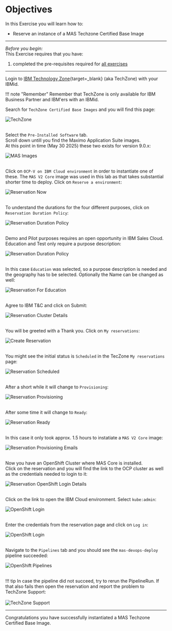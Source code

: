 # Objectives
In this Exercise you will learn how to:

* Reserve an instance of a MAS Techzone Certified Base Image

---
*Before you begin:*  
This Exercise requires that you have:

1. completed the pre-requisites required for [all exercises](prereqs.md)

---

Login to [IBM Technology Zone](https://techzone.ibm.com/){target=_blank} (aka TechZone) with your IBMid. 

!!! note "Remember"
    Remember that TechZone is only available for IBM Business Partner and IBM'ers with an IBMid.

Search for `TechZone Certified Base Images` and you will find this page:</br>

![TechZone](img/instantiate_01.png)</br></br>

Select the `Pre-Installed Software` tab.</br>
Scroll down untill you find the Maximo Application Suite images.</br>
At this point in time (May 30 2025) these two exists for version 9.0.x:</br>

![MAS Images](img/instantiate_02.png)</br></br>

Click on `OCP-V on IBM Cloud environment` in order to instantiate one of these. The `MAS V2 Core` image was used in this lab as that takes substantial shorter time to deploy. Click on `Reserve a environment`:

![Reservation Now](img/instantiate_03.png)</br></br>

To understand the durations for the four different purposes, click on `Reservation Duration Policy`:</br>

![Reservation Duration Policy](img/instantiate_04.png)</br></br>

Demo and Pilot purposes requires an open opportunity in IBM Sales Cloud. Education and Test only require a purpose description:</br>

![Reservation Duration Policy](img/instantiate_05.png)</br></br>

In this case `Education` was selected, so a purpose description is needed and the geography has to be selected. Optionally the Name can be changed as well:</br>

![Reservation For Education](img/instantiate_06.png)</br></br>

Agree to IBM T&C and click on Submit: </br>

![Reservation Cluster Details](img/instantiate_07.png)</br></br>

You will be greeted with a Thank you. Click on `My reservations`:</br>

![Create Reservation](img/instantiate_08.png)</br></br>

You might see the initial status is `Scheduled` in the TecZone `My reservations` page:</br>

![Reservation Scheduled](img/instantiate_09.png)</br></br>

After a short while it will change to `Provisioning`:

![Reservation Provisioning](img/instantiate_09-2.png)</br></br>

After some time it will change to `Ready`: </br>

![Reservation Ready](img/instantiate_10.png)</br></br>

In this case it only took approx. 1.5 hours to instatiate a `MAS V2 Core` image: </br>

![Reservation Provisioning Emails](img/instantiate_11.png)</br></br>


Now you have an OpenShift Cluster where MAS Core is installed. </br>
Click on the reservation and you will find the link to the OCP cluster as well as the credentials needed to login to it: </br>

![Reservation OpenShift Login Details](img/instantiate_12.png)</br></br>

Click on the link to open the IBM Cloud environment. Select `kube:admin`:</br>

![OpenShift Login](img/instantiate_13.png)</br></br>

Enter the credentials from the reservation page and click on `Log in`: </br>

![OpenShift Login](img/instantiate_14.png)</br></br>

Navigate to the `Pipelines` tab and you should see the `mas-devops-deploy` pipeline succeeded: </br>

![OpenShift Pipelines](img/instantiate_15.png)</br></br>


!!! tip
    In case the pipeline did not succeed, try to rerun the PipelineRun. If that also fails then open the reservation and report the problem to TechZone Support:</br></br>
    ![TechZone Support](img/techzone_support_01.png)




---
Congratulations you have successfully instantiated a MAS Techzone Certified Base Image.</br>
